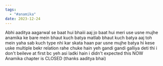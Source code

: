 ```yaml
---
tags:
  - "#anamika"
date: 2023-12-24
---
```

Abhi aaditya aagarwal se baat hui bhaiii aaj jo baat hui meri use usne mujhe anamika ke bare mein bhaut kuch batya matlab bhaut kuch batya  aaj toh mein yaha sab kuch type nhi kar skata haan par usne mujhe batya hi kese uske multiple bekr relation rahe chuke hain yeh gandi gandi galliya deti thi 
i don't beileve at first bc yeh asi ladki hain i didn't expected this 
NOW Anamika chapter is CLOSED (thanks aaditya bhai)